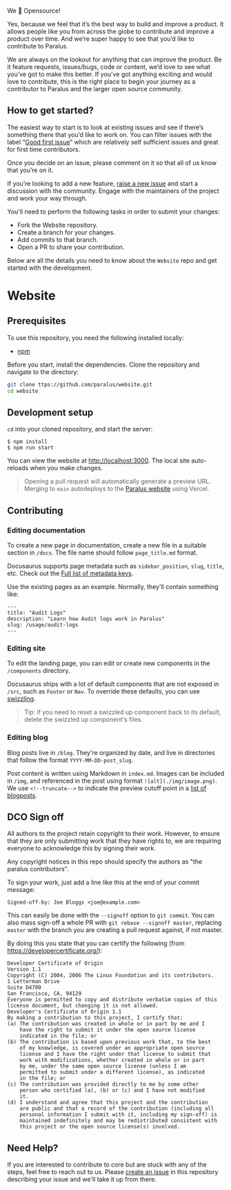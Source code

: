 We 💚 Opensource!

Yes, because we feel that it’s the best way to build and improve a product. It allows people like you from across the globe to contribute and improve a product over time. And we’re super happy to see that you’d like to contribute to Paralus.

We are always on the lookout for anything that can improve the product. Be it feature requests, issues/bugs, code or content, we’d love to see what you’ve got to make this better. If you’ve got anything exciting and would love to contribute, this is the right place to begin your journey as a contributor to Paralus and the larger open source community.

## How to get started?

The easiest way to start is to look at existing issues and see if there’s something there that you’d like to work on. You can filter issues with the label “[Good first issue](https://github.com/paralus/website/issues?q=is%3Aissue+is%3Aopen+label%3A%22good+first+issue%22)” which are relatively self sufficient issues and great for first time contributors.

Once you decide on an issue, please comment on it so that all of us know that you’re on it.

If you’re looking to add a new feature, [raise a new issue](https://github.com/paralus/website/issues/new) and start a discussion with the community. Engage with the maintainers of the project and work your way through.

You'll need to perform the following tasks in order to submit your changes:

- Fork the Website repository.
- Create a branch for your changes.
- Add commits to that branch.
- Open a PR to share your contribution.

Below are all the details you need to know about the `Website` repo and get started with the development.

# Website

## Prerequisites

To use this repository, you need the following installed locally:

- [npm](https://www.npmjs.com/)

Before you start, install the dependencies. Clone the repository and navigate to the directory:

```bash
git clone ttps://github.com/paralus/website.git
cd website
```

## Development setup

`cd` into your cloned repository, and start the server:

```
$ npm install
$ npm run start
```

You can view the website at [http://localhost:3000](http://localhost:3000). The local site auto-reloads when you make changes.

> Opening a pull request will automatically generate a preview URL. Merging to `main` autodeploys to the [Paralus website](https://paralus.io) using Vercel.

## Contributing

### Editing documentation

To create a new page in documentation, create a new file in a suitable section in `/docs`. The file name should follow `page_title.md` format.

Docusaurus supports page metadata such as `sidebar_position`, `slug`, `title`, etc. Check out the [Full list of metadata keys](https://docusaurus.io/docs/api/plugins/@docusaurus/plugin-content-docs).

Use the existing pages as an example. Normally, they'll contain something like:

```
---
title: "Audit Logs"
description: "Learn how Audit logs work in Paralus"
slug: /usage/audit-logs
---
```

### Editing site

To edit the landing page, you can edit or create new components in the `/components` directory.

Docusaurus ships with a lot of default components that are not exposed in `/src`, such as `Footer` or `Nav`. To override these defaults, you can use [swizzling](https://docusaurus.io/docs/swizzling).

> Tip: if you need to reset a swizzled up component back to its default, delete the swizzled up component's files.

### Editing blog

Blog posts live in `/blog`. They're organized by date, and live in directories that follow the format `YYYY-MM-DD-post_slug`.

Post content is written using Markdown in `index.md`. Images can be included in `/img`, and referenced in the post using format `![alt](./img/image.png)`. We use `<!--truncate-->` to indicate the preview cutoff point in a [list of blogposts](https://paralus.io/blog).

## DCO Sign off

All authors to the project retain copyright to their work. However, to ensure
that they are only submitting work that they have rights to, we are requiring
everyone to acknowledge this by signing their work.

Any copyright notices in this repo should specify the authors as "the
paralus contributors".

To sign your work, just add a line like this at the end of your commit message:

```
Signed-off-by: Joe Bloggs <joe@example.com>
```

This can easily be done with the `--signoff` option to `git commit`.
You can also mass sign-off a whole PR with `git rebase --signoff master`, replacing
`master` with the branch you are creating a pull request against, if not master.

By doing this you state that you can certify the following (from https://developercertificate.org/):

```
Developer Certificate of Origin
Version 1.1
Copyright (C) 2004, 2006 The Linux Foundation and its contributors.
1 Letterman Drive
Suite D4700
San Francisco, CA, 94129
Everyone is permitted to copy and distribute verbatim copies of this
license document, but changing it is not allowed.
Developer's Certificate of Origin 1.1
By making a contribution to this project, I certify that:
(a) The contribution was created in whole or in part by me and I
    have the right to submit it under the open source license
    indicated in the file; or
(b) The contribution is based upon previous work that, to the best
    of my knowledge, is covered under an appropriate open source
    license and I have the right under that license to submit that
    work with modifications, whether created in whole or in part
    by me, under the same open source license (unless I am
    permitted to submit under a different license), as indicated
    in the file; or
(c) The contribution was provided directly to me by some other
    person who certified (a), (b) or (c) and I have not modified
    it.
(d) I understand and agree that this project and the contribution
    are public and that a record of the contribution (including all
    personal information I submit with it, including my sign-off) is
    maintained indefinitely and may be redistributed consistent with
    this project or the open source license(s) involved.
```

## Need Help?

If you are interested to contribute to core but are stuck with any of the steps, feel free to reach out to us. Please [create an issue](https://github.com/paralus/website/issues/new) in this repository describing your issue and we'll take it up from there.
